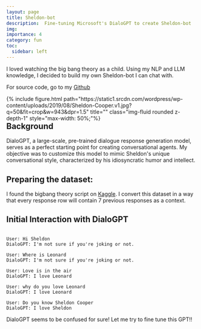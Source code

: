 ```yaml
---
layout: page
title: Sheldon-bot
description:  Fine-tuning Microsoft's DialoGPT to create Sheldon-bot
img:
importance: 4
category: fun
toc:
  sidebar: left
---
```


I loved watching the big bang theory as a child.
Using my NLP and LLM knowledge, I decided to build my own Sheldon-bot I can chat with.

For source code, go to my [Github](https://www.github.com/hyeniii/sheldon-bot)

<div class="col-sm-8 mt-3 mt-md-0" style="float: left; margin-right: 20px;" >
    {% include figure.html path="https://static1.srcdn.com/wordpress/wp-content/uploads/2019/08/Sheldon-Cooper.v1.jpg?q=50&fit=crop&w=943&dpr=1.5" title="" class="img-fluid rounded z-depth-1" style="max-width: 50%;"%}
</div>

 ## Background

DialoGPT, a large-scale, pre-trained dialogue response generation model, serves as a perfect starting point for creating conversational agents. My objective was to customize this model to mimic Sheldon's unique conversational style, characterized by his idiosyncratic humor and intellect.

## Preparing the dataset:

I found the bigbang theory script on [Kaggle](https://www.kaggle.com/datasets/mitramir5/the-big-bang-theory-series-transcript). I convert this dataset in a way that every response row will contain 7 previous responses as a context. 

## Initial Interaction with DialoGPT
```

User: Hi Sheldon
DialoGPT: I'm not sure if you're joking or not.

User: Where is Leonard
DialoGPT: I'm not sure if you're joking or not.

User: Love is in the air
DialoGPT: I love Leonard

User: why do you love Leonard
DialoGPT: I love Leonard

User: Do you know Sheldon Cooper
DialoGPT: I love Sheldon
```
DialoGPT seems to be confused for sure! Let me try to fine tune this GPT!!

##